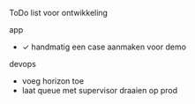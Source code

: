 ToDo list voor ontwikkeling

app

-   ✓ handmatig een case aanmaken voor demo

devops

-   voeg horizon toe
-   laat queue met supervisor draaien op prod
